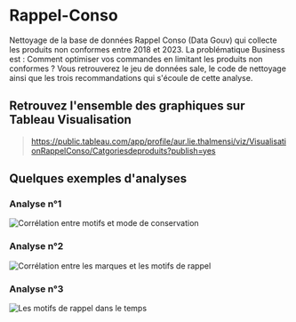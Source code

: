 # Rappel-Conso
Nettoyage de la base de données Rappel Conso (Data Gouv) qui collecte les produits non conformes entre 2018 et 2023. La problématique Business est : Comment optimiser vos commandes en limitant les produits non conformes ? Vous retrouverez le jeu de données sale, le code de nettoyage ainsi que les trois recommandations qui s'écoule de cette analyse.


## Retrouvez l'ensemble des graphiques sur Tableau Visualisation
> https://public.tableau.com/app/profile/aur.lie.thalmensi/viz/VisualisationRappelConso/Catgoriesdeproduits?publish=yes

## Quelques exemples d'analyses

### Analyse n°1
![Corrélation entre motifs et mode de conservation](https://github.com/Aurelie9/Rappel-Conso/assets/161243335/5161cf6f-d7ce-4a93-9790-3f55526a5a4e)

### Analyse n°2
![Corrélation entre les marques et les motifs de rappel](https://github.com/Aurelie9/Rappel-Conso/assets/161243335/42adc3db-0a29-41f1-9460-5015bda1b920)

### Analyse n°3
![Les motifs de rappel dans le temps](https://github.com/Aurelie9/Rappel-Conso/assets/161243335/56c60c75-4f3d-4b32-83b7-d4831688e27f)


